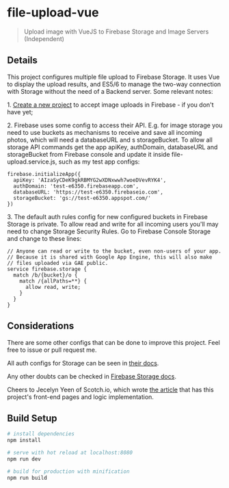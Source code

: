 # file-upload-vue

> Upload image with VueJS to Firebase Storage and Image Servers (Independent)

## Details

This project configures multiple file upload to Firebase Storage. It uses Vue to display the upload results, and ES5/6 to manage the two-way connection with Storage without the need of a Backend server. Some relevant notes:

1\. [Create a new project](https://console.firebase.google.com/) to accept image uploads in Firebase - if you don't have yet;

2\. Firebase uses some config to access their API. E.g. for image storage you need to use buckets as mechanisms to receive and save all incoming photos, which will need a databaseURL and s storageBucket. To allow all storage API commands get the app apiKey, authDomain, databaseURL and storageBucket from Firebase console and update it inside file-upload.service.js, such as my test app configs:

```
firebase.initializeApp({
  apiKey: 'AIzaSyCDeK9gkRBMYG2wXDNxwwh7woeDVevRYK4',
  authDomain: 'test-e6350.firebaseapp.com',
  databaseURL: 'https://test-e6350.firebaseio.com',
  storageBucket: 'gs://test-e6350.appspot.com/'
})
```
3\. The default auth rules config for new configured buckets in Firebase Storage is private. To allow read and write for all incoming users you'll may need to change Storage Security Rules. Go to Firebase Console Storage and change to these lines:

```
// Anyone can read or write to the bucket, even non-users of your app.
// Because it is shared with Google App Engine, this will also make
// files uploaded via GAE public.
service firebase.storage {
  match /b/{bucket}/o {
    match /{allPaths=**} {
      allow read, write;
    }
  }
}
```

## Considerations

There are some other configs that can be done to improve this project. Feel free to issue or pull request me.

All auth configs for Storage can be seen in [their docs](https://firebase.google.com/docs/storage/security/start?authuser=0).

Any other doubts can be checked in [Firebase Storage docs](https://firebase.google.com/docs/storage/web/start).

Cheers to Jecelyn Yeen of Scotch.io, which wrote [the article](https://scotch.io/tutorials/how-to-handle-file-uploads-in-vue-2) that has this project's front-end pages and logic implementation.

## Build Setup

``` bash
# install dependencies
npm install

# serve with hot reload at localhost:8080
npm run dev

# build for production with minification
npm run build
```